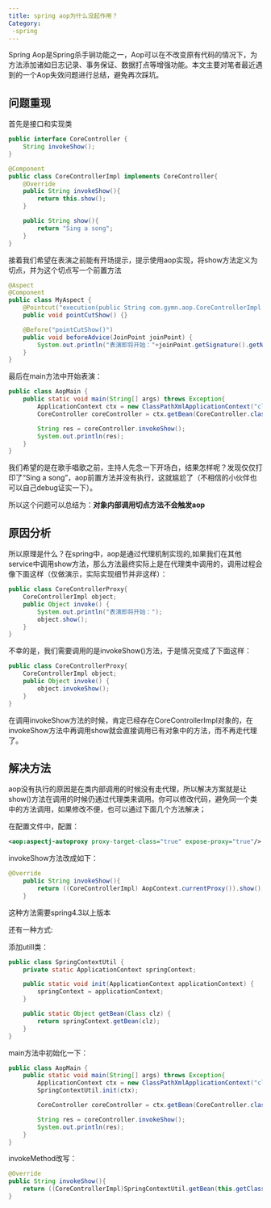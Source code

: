 ```yaml
---
title: spring aop为什么没起作用？
Category: 
 -spring
---
```


Spring Aop是Spring杀手锏功能之一，Aop可以在不改变原有代码的情况下，为方法添加诸如日志记录、事务保证、数据打点等增强功能。本文主要对笔者最近遇到的一个Aop失效问题进行总结，避免再次踩坑。

## 问题重现

首先是接口和实现类

```java
public interface CoreController {
    String invokeShow();
}
```

``` java
@Component
public class CoreControllerImpl implements CoreController{
    @Override
    public String invokeShow(){
        return this.show();
    }

    public String show(){
        return "Sing a song";
    }
}

```

接着我们希望在表演之前能有开场提示，提示使用aop实现，将show方法定义为切点，并为这个切点写一个前置方法

```java
@Aspect
@Component
public class MyAspect {
    @Pointcut("execution(public String com.gymn.aop.CoreControllerImpl.show())")
    public void pointCutShow() {}

    @Before("pointCutShow()")
    public void beforeAdvice(JoinPoint joinPoint) {
        System.out.println("表演即将开始："+joinPoint.getSignature().getName());
    }
}
```

最后在main方法中开始表演：

```java
public class AopMain {
    public static void main(String[] args) throws Exception{
        ApplicationContext ctx = new ClassPathXmlApplicationContext("classpath*:config/spring.local/spring-*.xml");
        CoreController coreController = ctx.getBean(CoreController.class);

        String res = coreController.invokeShow();
        System.out.println(res);
    }
}
```

我们希望的是在歌手唱歌之前，主持人先念一下开场白，结果怎样呢？发现仅仅打印了“Sing a song”，aop前置方法并没有执行，这就尴尬了（不相信的小伙伴也可以自己debug证实一下）。

所以这个问题可以总结为：__对象内部调用切点方法不会触发aop__

## 原因分析

所以原理是什么？在spring中，aop是通过代理机制实现的,如果我们在其他service中调用show方法，那么方法最终实际上是在代理类中调用的，调用过程会像下面这样（仅做演示，实际实现细节并非这样）：

```java
public class CoreControllerProxy{
    CoreControllerImpl object;
    public Object invoke() {
        System.out.println("表演即将开始：");
        object.show();
    }
}
```

不幸的是，我们需要调用的是invokeShow()方法，于是情况变成了下面这样：

```java
public class CoreControllerProxy{
    CoreControllerImpl object;
    public Object invoke() {
        object.invokeShow();
    }
}
```

在调用invokeShow方法的时候，肯定已经存在CoreControllerImpl对象的，在invokeShow方法中再调用show就会直接调用已有对象中的方法，而不再走代理了。

## 解决方法

aop没有执行的原因是在类内部调用的时候没有走代理，所以解决方案就是让show()方法在调用的时候仍通过代理类来调用。你可以修改代码，避免同一个类中的方法调用，如果修改不便，也可以通过下面几个方法解决；

在配置文件中，配置：

```xml
<aop:aspectj-autoproxy proxy-target-class="true" expose-proxy="true"/>
```

invokeShow方法改成如下：

```java
@Override
    public String invokeShow(){
        return ((CoreControllerImpl) AopContext.currentProxy()).show();
    }
```

这种方法需要spring4.3以上版本

还有一种方式:

添加utill类：

```java
public class SpringContextUtil {
    private static ApplicationContext springContext;

    public static void init(ApplicationContext applicationContext) {
        springContext = applicationContext;
    }

    public static Object getBean(Class clz) {
        return springContext.getBean(clz);
    }
}
```

main方法中初始化一下：

```java
public class AopMain {
    public static void main(String[] args) throws Exception{
        ApplicationContext ctx = new ClassPathXmlApplicationContext("classpath*:config/spring.local/spring-*.xml");
        SpringContextUtil.init(ctx);

        CoreController coreController = ctx.getBean(CoreController.class);

        String res = coreController.invokeShow();
        System.out.println(res);
    }
}
```

invokeMethod改写：

```java
@Override
public String invokeShow(){
    return ((CoreControllerImpl)SpringContextUtil.getBean(this.getClass())).show();
}
```

